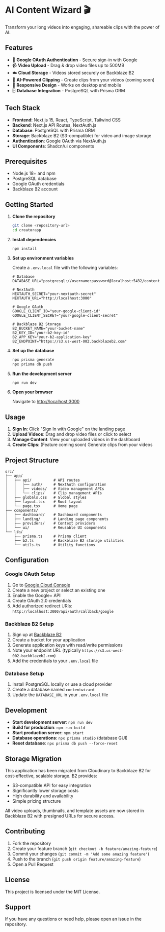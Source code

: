 # AI Content Wizard 🎬

Transform your long videos into engaging, shareable clips with the power of AI.

## Features

- 🔐 **Google OAuth Authentication** - Secure sign-in with Google
- 📹 **Video Upload** - Drag & drop video files up to 500MB
- ☁️ **Cloud Storage** - Videos stored securely on Backblaze B2
- 🎯 **AI-Powered Clipping** - Create clips from your videos (coming soon)
- 📱 **Responsive Design** - Works on desktop and mobile
- 🗄️ **Database Integration** - PostgreSQL with Prisma ORM

## Tech Stack

- **Frontend**: Next.js 15, React, TypeScript, Tailwind CSS
- **Backend**: Next.js API Routes, NextAuth.js
- **Database**: PostgreSQL with Prisma ORM
- **Storage**: Backblaze B2 (S3-compatible) for video and image storage
- **Authentication**: Google OAuth via NextAuth.js
- **UI Components**: Shadcn/ui components

## Prerequisites

- Node.js 18+ and npm
- PostgreSQL database
- Google OAuth credentials
- Backblaze B2 account

## Getting Started

1. **Clone the repository**
   ```bash
   git clone <repository-url>
   cd creatorapp
   ```

2. **Install dependencies**
   ```bash
   npm install
   ```

3. **Set up environment variables**
   
   Create a `.env.local` file with the following variables:
   ```env
   # Database
   DATABASE_URL="postgresql://username:password@localhost:5432/contentwizard"
   
   # NextAuth
   NEXTAUTH_SECRET="your-nextauth-secret"
   NEXTAUTH_URL="http://localhost:3000"
   
   # Google OAuth
   GOOGLE_CLIENT_ID="your-google-client-id"
   GOOGLE_CLIENT_SECRET="your-google-client-secret"
   
   # Backblaze B2 Storage
   B2_BUCKET_NAME="your-bucket-name"
   B2_KEY_ID="your-b2-key-id"
   B2_APP_KEY="your-b2-application-key"
   B2_ENDPOINT="https://s3.us-west-002.backblazeb2.com"
   ```

4. **Set up the database**
   ```bash
   npx prisma generate
   npx prisma db push
   ```

5. **Run the development server**
   ```bash
   npm run dev
   ```

6. **Open your browser**
   
   Navigate to [http://localhost:3000](http://localhost:3000)

## Usage

1. **Sign In**: Click "Sign In with Google" on the landing page
2. **Upload Videos**: Drag and drop video files or click to select
3. **Manage Content**: View your uploaded videos in the dashboard
4. **Create Clips**: (Feature coming soon) Generate clips from your videos

## Project Structure

```
src/
├── app/
│   ├── api/          # API routes
│   │   ├── auth/     # NextAuth configuration
│   │   ├── videos/   # Video management APIs
│   │   └── clips/    # Clip management APIs
│   ├── globals.css   # Global styles
│   ├── layout.tsx    # Root layout
│   └── page.tsx      # Home page
├── components/
│   ├── dashboard/    # Dashboard components
│   ├── landing/      # Landing page components
│   ├── providers/    # Context providers
│   └── ui/           # Reusable UI components
└── lib/
    ├── prisma.ts     # Prisma client
    ├── b2.ts         # Backblaze B2 storage utilities
    └── utils.ts      # Utility functions
```

## Configuration

### Google OAuth Setup

1. Go to [Google Cloud Console](https://console.cloud.google.com/)
2. Create a new project or select an existing one
3. Enable the Google+ API
4. Create OAuth 2.0 credentials
5. Add authorized redirect URIs: `http://localhost:3000/api/auth/callback/google`

### Backblaze B2 Setup

1. Sign up at [Backblaze B2](https://www.backblaze.com/b2/cloud-storage.html)
2. Create a bucket for your application
3. Generate application keys with read/write permissions
4. Note your endpoint URL (typically `https://s3.us-west-002.backblazeb2.com`)
5. Add the credentials to your `.env.local` file

### Database Setup

1. Install PostgreSQL locally or use a cloud provider
2. Create a database named `contentwizard`
3. Update the `DATABASE_URL` in your `.env.local` file

## Development

- **Start development server**: `npm run dev`
- **Build for production**: `npm run build`
- **Start production server**: `npm start`
- **Database operations**: `npx prisma studio` (database GUI)
- **Reset database**: `npx prisma db push --force-reset`

## Storage Migration

This application has been migrated from Cloudinary to Backblaze B2 for cost-effective, scalable storage. B2 provides:

- S3-compatible API for easy integration
- Significantly lower storage costs
- High durability and availability
- Simple pricing structure

All video uploads, thumbnails, and template assets are now stored in Backblaze B2 with presigned URLs for secure access.

## Contributing

1. Fork the repository
2. Create your feature branch (`git checkout -b feature/amazing-feature`)
3. Commit your changes (`git commit -m 'Add some amazing feature'`)
4. Push to the branch (`git push origin feature/amazing-feature`)
5. Open a Pull Request

## License

This project is licensed under the MIT License.

## Support

If you have any questions or need help, please open an issue in the repository.
